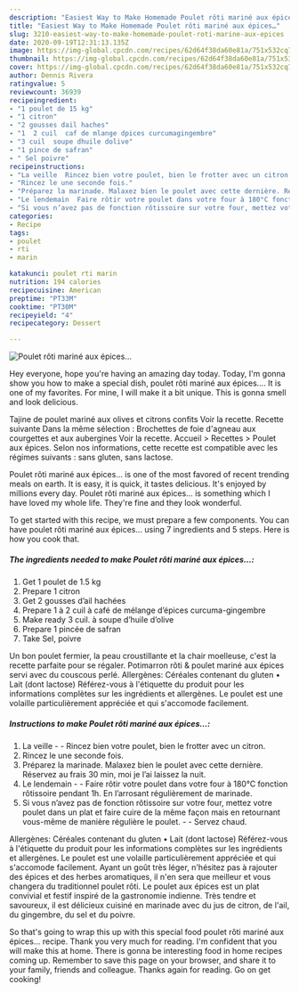 ```yaml
---
description: "Easiest Way to Make Homemade Poulet rôti mariné aux épices…"
title: "Easiest Way to Make Homemade Poulet rôti mariné aux épices…"
slug: 3210-easiest-way-to-make-homemade-poulet-roti-marine-aux-epices
date: 2020-09-19T12:31:13.135Z
image: https://img-global.cpcdn.com/recipes/62d64f38da60e81a/751x532cq70/poulet-roti-marine-aux-epices…-photo-principale-de-la-recette.jpg
thumbnail: https://img-global.cpcdn.com/recipes/62d64f38da60e81a/751x532cq70/poulet-roti-marine-aux-epices…-photo-principale-de-la-recette.jpg
cover: https://img-global.cpcdn.com/recipes/62d64f38da60e81a/751x532cq70/poulet-roti-marine-aux-epices…-photo-principale-de-la-recette.jpg
author: Dennis Rivera
ratingvalue: 5
reviewcount: 36939
recipeingredient:
- "1 poulet de 15 kg"
- "1 citron"
- "2 gousses dail haches"
- "1  2 cuil  caf de mlange dpices curcumagingembre"
- "3 cuil  soupe dhuile dolive"
- "1 pince de safran"
- " Sel poivre"
recipeinstructions:
- "La veille  Rincez bien votre poulet, bien le frotter avec un citron."
- "Rincez le une seconde fois."
- "Préparez la marinade. Malaxez bien le poulet avec cette dernière. Réservez au frais 30 min, moi je l’ai laissez la nuit."
- "Le lendemain  Faire rôtir votre poulet dans votre four à 180°C fonction rôtissoire pendant 1h. En l’arrosant régulièrement de marinade."
- "Si vous n’avez pas de fonction rôtissoire sur votre four, mettez votre poulet dans un plat et faire cuire de la même façon mais en retournant vous-même de manière régulière le poulet.  Servez chaud."
categories:
- Recipe
tags:
- poulet
- rti
- marin

katakunci: poulet rti marin 
nutrition: 194 calories
recipecuisine: American
preptime: "PT33M"
cooktime: "PT30M"
recipeyield: "4"
recipecategory: Dessert

---
```



![Poulet rôti mariné aux épices…](https://img-global.cpcdn.com/recipes/62d64f38da60e81a/751x532cq70/poulet-roti-marine-aux-epices…-photo-principale-de-la-recette.jpg)

Hey everyone, hope you're having an amazing day today. Today, I'm gonna show you how to make a special dish, poulet rôti mariné aux épices…. It is one of my favorites. For mine, I will make it a bit unique. This is gonna smell and look delicious.

Tajine de poulet mariné aux olives et citrons confits Voir la recette. Recette suivante Dans la même sélection : Brochettes de foie d&#39;agneau aux courgettes et aux aubergines Voir la recette. Accueil &gt; Recettes &gt; Poulet aux épices. Selon nos informations, cette recette est compatible avec les régimes suivants : sans gluten, sans lactose.

Poulet rôti mariné aux épices… is one of the most favored of recent trending meals on earth. It is easy, it is quick, it tastes delicious. It's enjoyed by millions every day. Poulet rôti mariné aux épices… is something which I have loved my whole life. They're fine and they look wonderful.


To get started with this recipe, we must prepare a few components. You can have poulet rôti mariné aux épices… using 7 ingredients and 5 steps. Here is how you cook that.

<!--inarticleads1-->

##### The ingredients needed to make Poulet rôti mariné aux épices…:

1. Get 1 poulet de 1.5 kg
1. Prepare 1 citron
1. Get 2 gousses d’ail hachées
1. Prepare 1 à 2 cuil à café de mélange d’épices curcuma-gingembre
1. Make ready 3 cuil. à soupe d’huile d’olive
1. Prepare 1 pincée de safran
1. Take  Sel, poivre


Un bon poulet fermier, la peau croustillante et la chair moelleuse, c&#39;est la recette parfaite pour se régaler. Potimarron rôti &amp; poulet mariné aux épices servi avec du couscous perlé. Allergènes: Céréales contenant du gluten • Lait (dont lactose) Référez-vous à l&#39;étiquette du produit pour les informations complètes sur les ingrédients et allergènes. Le poulet est une volaille particulièrement appréciée et qui s&#39;accomode facilement. 

<!--inarticleads2-->

##### Instructions to make Poulet rôti mariné aux épices…:

1. La veille -  - Rincez bien votre poulet, bien le frotter avec un citron.
1. Rincez le une seconde fois.
1. Préparez la marinade. Malaxez bien le poulet avec cette dernière. Réservez au frais 30 min, moi je l’ai laissez la nuit.
1. Le lendemain -  - Faire rôtir votre poulet dans votre four à 180°C fonction rôtissoire pendant 1h. En l’arrosant régulièrement de marinade.
1. Si vous n’avez pas de fonction rôtissoire sur votre four, mettez votre poulet dans un plat et faire cuire de la même façon mais en retournant vous-même de manière régulière le poulet. -  - Servez chaud.


Allergènes: Céréales contenant du gluten • Lait (dont lactose) Référez-vous à l&#39;étiquette du produit pour les informations complètes sur les ingrédients et allergènes. Le poulet est une volaille particulièrement appréciée et qui s&#39;accomode facilement. Ayant un goût très léger, n&#39;hésitez pas à rajouter des épices et des herbes aromatiques, il n&#39;en sera que meilleur et vous changera du traditionnel poulet rôti. Le poulet aux épices est un plat convivial et festif inspiré de la gastronomie indienne. Très tendre et savoureux, il est délicieux cuisiné en marinade avec du jus de citron, de l&#39;ail, du gingembre, du sel et du poivre. 

So that's going to wrap this up with this special food poulet rôti mariné aux épices… recipe. Thank you very much for reading. I'm confident that you will make this at home. There is gonna be interesting food in home recipes coming up. Remember to save this page on your browser, and share it to your family, friends and colleague. Thanks again for reading. Go on get cooking!
